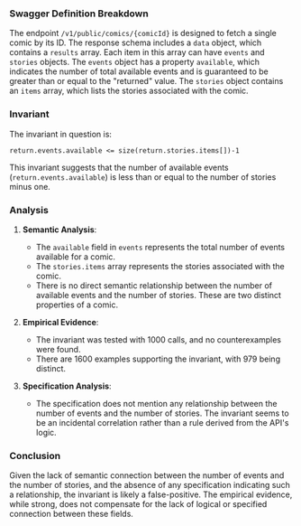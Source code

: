 ### Swagger Definition Breakdown

The endpoint `/v1/public/comics/{comicId}` is designed to fetch a single comic by its ID. The response schema includes a `data` object, which contains a `results` array. Each item in this array can have `events` and `stories` objects. The `events` object has a property `available`, which indicates the number of total available events and is guaranteed to be greater than or equal to the "returned" value. The `stories` object contains an `items` array, which lists the stories associated with the comic.

### Invariant

The invariant in question is:

`return.events.available <= size(return.stories.items[])-1`

This invariant suggests that the number of available events (`return.events.available`) is less than or equal to the number of stories minus one.

### Analysis

1. **Semantic Analysis**:
   - The `available` field in `events` represents the total number of events available for a comic.
   - The `stories.items` array represents the stories associated with the comic.
   - There is no direct semantic relationship between the number of available events and the number of stories. These are two distinct properties of a comic.

2. **Empirical Evidence**:
   - The invariant was tested with 1000 calls, and no counterexamples were found.
   - There are 1600 examples supporting the invariant, with 979 being distinct.

3. **Specification Analysis**:
   - The specification does not mention any relationship between the number of events and the number of stories. The invariant seems to be an incidental correlation rather than a rule derived from the API's logic.

### Conclusion

Given the lack of semantic connection between the number of events and the number of stories, and the absence of any specification indicating such a relationship, the invariant is likely a false-positive. The empirical evidence, while strong, does not compensate for the lack of logical or specified connection between these fields.
